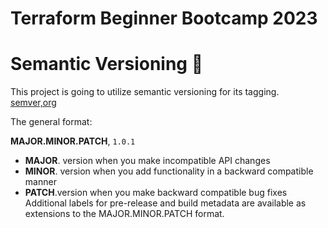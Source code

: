 # Terraform Beginner Bootcamp 2023
# Semantic Versioning :mage:


This project is going to utilize semantic versioning for its tagging.
[semver,org](https://semver.org/)

The general format: 

**MAJOR.MINOR.PATCH**, `1.0.1`
- **MAJOR**. version when you make incompatible API changes
- **MINOR**. version when you add functionality in a backward compatible manner
- **PATCH**.version when you make backward compatible bug fixes
Additional labels for pre-release and build metadata are available as extensions to the MAJOR.MINOR.PATCH format.

